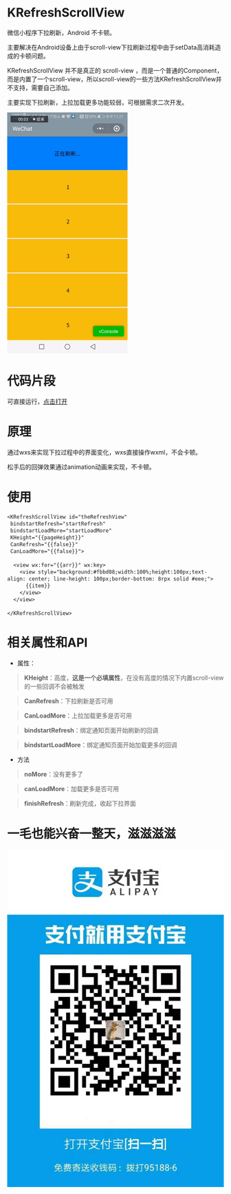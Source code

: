 # KRefreshScrollView
微信小程序下拉刷新，Android 不卡顿。

主要解决在Android设备上由于scroll-view下拉刷新过程中由于setData高消耗造成的卡顿问题。

KRefreshScrollView 并不是真正的 scroll-view ，而是一个普通的Component，而是内置了一个scroll-view，所以scroll-view的一些方法KRefreshScrollView并不支持，需要自己添加。

主要实现下拉刷新，上拉加载更多功能较弱，可根据需求二次开发。

![](https://github.com/kangkaimin/KRefreshScrollView/blob/master/images/show.gif) 



# 代码片段

可直接运行，[点击打开](https://developers.weixin.qq.com/s/gH5Z6qm87cao)



# 原理
通过wxs来实现下拉过程中的界面变化，wxs直接操作wxml，不会卡顿。

松手后的回弹效果通过animation动画来实现，不卡顿。



# 使用
```
<KRefreshScrollView id="theRefreshView" 
 bindstartRefresh="startRefresh" 
 bindstartLoadMore="startLoadMore" 
 KHeight="{{pageHeight}}" 
 CanRefresh="{{false}}" 
 CanLoadMore="{{false}}">

  <view wx:for="{{arr}}" wx:key>
    <view style="background:#fbbd08;width:100%;height:100px;text-align: center; line-height: 100px;border-bottom: 8rpx solid #eee;">
      {{item}}
    </view>
  </view>

</KRefreshScrollView>
```



# 相关属性和API
- 属性：

>**KHeight**：高度，**这是一个必填属性**，在没有高度的情况下内置scroll-view的一些回调不会被触发 

>**CanRefresh**：下拉刷新是否可用 

>**CanLoadMore**：上拉加载更多是否可用 

>**bindstartRefresh**：绑定通知页面开始刷新的回调

>**bindstartLoadMore**：绑定通知页面开始加载更多的回调

- 方法

>**noMore**：没有更多了

>**canLoadMore**：加载更多是否可用

>**finishRefresh**：刷新完成，收起下拉界面


# 一毛也能兴奋一整天，滋滋滋滋
![](https://github.com/kangkaimin/KRefreshScrollView/blob/master/images/ali.jpg) 



 
